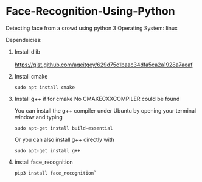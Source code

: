 # Face-Recognition-Using-Python
Detecting face from a crowd using python 3
Operating System: linux

Dependeicies:
1. Install dlib
   <br>
   &nbsp;
   &nbsp;
   https://gist.github.com/ageitgey/629d75c1baac34dfa5ca2a1928a7aeaf
   
2. Install cmake 
   ```console
   sudo apt install cmake 
   ```
3. Install g++ if for cmake No CMAKECXXCOMPILER could be found

   You can install the g++ compiler under Ubuntu by opening your terminal window and typing
   ```console
   sudo apt-get install build-essential
   ```
   
   Or you can also install g++ directly with
   ```console
   sudo apt-get install g++
   ```
   
4. install face_recognition
   ```console
   pip3 install face_recognition`
   ```

